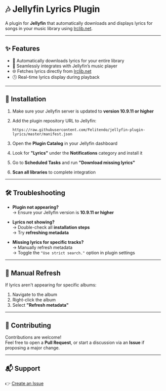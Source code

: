 # 🎶 Jellyfin Lyrics Plugin

A plugin for **Jellyfin** that automatically downloads and displays lyrics for songs in your music library using [lrclib.net](https://lrclib.net).

---

## ✨ Features

- 🔄 Automatically downloads lyrics for your entire library  
- 🎼 Seamlessly integrates with Jellyfin’s music player  
- 🌐 Fetches lyrics directly from [lrclib.net](https://lrclib.net)  
- 🕒 Real-time lyrics display during playback  

---

## 🚀 Installation

1. Make sure your Jellyfin server is updated to **version 10.9.11 or higher**
2. Add the plugin repository URL to Jellyfin:

       https://raw.githubusercontent.com/Felitendo/jellyfin-plugin-lyrics/master/manifest.json

3. Open the **Plugin Catalog** in your Jellyfin dashboard  
4. Look for **"Lyrics"** under the **Notifications** category and install it  
5. Go to **Scheduled Tasks** and run **"Download missing lyrics"**  
6. **Scan all libraries** to complete integration  

---

## 🛠️ Troubleshooting

- **Plugin not appearing?**  
  → Ensure your Jellyfin version is **10.9.11 or higher**

- **Lyrics not showing?**  
  → Double-check all **installation steps**  
  → Try **refreshing metadata**

- **Missing lyrics for specific tracks?**  
  → Manually refresh metadata  
  → Toggle the `"Use strict search."` option in plugin settings

---

## 🔄 Manual Refresh

If lyrics aren't appearing for specific albums:

1. Navigate to the album  
2. Right-click the album  
3. Select **"Refresh metadata"**

---

## 🤝 Contributing

Contributions are welcome!  
Feel free to open a **Pull Request**, or start a discussion via an **Issue** if proposing a major change.

---

## 📬 Support

👉 [Create an Issue](https://github.com/Felitendo/jellyfin-lyrics-plugin/issues)
